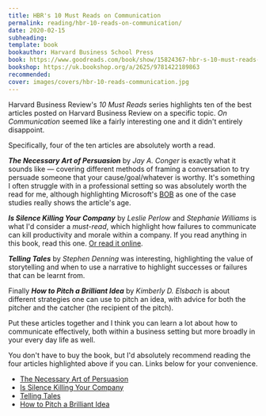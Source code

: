 ```yaml
---
title: HBR's 10 Must Reads on Communication
permalink: reading/hbr-10-reads-on-communication/
date: 2020-02-15
subheading: 
template: book
bookauthor: Harvard Business School Press
book: https://www.goodreads.com/book/show/15824367-hbr-s-10-must-reads-on-communication
bookshop: https://uk.bookshop.org/a/2625/9781422189863
recommended: 
cover: images/covers/hbr-10-reads-communication.jpg
---
```


Harvard Business Review's *10 Must Reads* series highlights ten of the best articles posted on Harvard Business Review on a specific topic. *On Communication* seemed like a fairly interesting one and it didn't entirely disappoint.

Specifically, four of the ten articles are absolutely worth a read.

***The Necessary Art of Persuasion*** by *Jay A. Conger* is exactly what it sounds like — covering different methods of framing a conversation to try persuade someone that your cause/goal/whatever is worthy. It's something I often struggle with in a professional setting so was absolutely worth the read for me, although highlighting Microsoft's [BOB](https://en.wikipedia.org/wiki/Microsoft_Bob) as one of the case studies really shows the article's age.

***Is Silence Killing Your Company*** by *Leslie Perlow* and *Stephanie Williams* is what I'd consider a *must-read*, which highlight how failures to communicate can kill productivity and morale within a company. If you read anything in this book, read this one. [Or read it online](https://hbr.org/2003/05/is-silence-killing-your-company).

***Telling Tales*** by *Stephen Denning* was interesting, highlighting the value of storytelling and when to use a narrative to highlight successes or failures that can be learnt from.

Finally ***How to Pitch a Brilliant Idea*** by *Kimberly D. Elsbach* is about different strategies one can use to pitch an idea, with advice for both the pitcher and the catcher (the recipient of the pitch).

Put these articles together and I think you can learn a lot about how to communicate effectively, both within a business setting but more broadly in your every day life as well.

You don't have to buy the book, but I'd absolutely recommend reading the four articles highlighted above if you can. Links below for your convenience.

* [The Necessary Art of Persuasion](https://hbr.org/1998/05/the-necessary-art-of-persuasion)
* [Is Silence Killing Your Company](https://hbr.org/2003/05/is-silence-killing-your-company)
* [Telling Tales](https://hbr.org/2004/05/telling-tales)
* [How to Pitch a Brilliant Idea](https://hbr.org/2003/09/how-to-pitch-a-brilliant-idea)